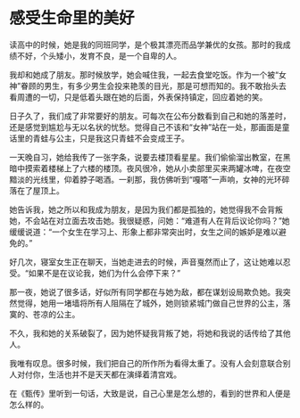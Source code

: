 # 感受生命里的美好

读高中的时候，她是我的同班同学，是个极其漂亮而品学兼优的女孩。那时的我成绩不好，个头矮小，发育不良，是一个自卑的人。 

我却和她成了朋友。那时候放学，她会喊住我，一起去食堂吃饭。作为一个被“女神”眷顾的男生，有多少男生会投来艳羡的目光，那是可想而知的。我不敢抬头去看周遭的一切，只是低着头跟在她的后面，外表保持镇定，回应着她的笑。 

日子久了，我们成了非常要好的朋友。可每次在公布分数看到自己和她的落差时，还是感觉到尴尬与无以名状的忧愁。觉得自己不该和“女神”站在一处，那画面是童话里的青蛙与公主，只是我这只青蛙不会变成王子。 

一天晚自习，她给我传了一张字条，说要去楼顶看星星。我们偷偷溜出教室，在黑暗中摸索着楼梯上了六楼的楼顶。夜风很冷，她从小卖部里买来两罐冰啤，在夜空黯淡的光线里，仰着脖子喝酒。一刹那，我仿佛听到“嘎嗒”一声响，女神的光环碎落在了屋顶上。 

她告诉我，她之所以和我成为朋友，是因为我们都是孤独的，她觉得我不会背叛她，不会站在对立面去攻击她。我很疑惑，问她：“难道有人在背后议论你吗？”她缓缓说道：“一个女生在学习上、形象上都非常突出时，女生之间的嫉妒是难以避免的。” 

好几次，寝室女生正在聊天，当她走进去的时候，声音戛然而止了，这让她难以忍受。“如果不是在议论我，她们为什么会停下来？” 

那一夜，她说了很多话，好似所有同学都在与她为敌，都在谋划设局欺负她。我突然觉得，她用一堵墙将所有人阻隔在了城外，她则锁紧城门做自己世界的公主，落寞的、苍凉的公主。 

不久，我和她的关系破裂了，因为她怀疑我背叛了她，将她和我说的话传给了其他人。 

我唯有叹息。很多时候，我们把自己的所作所为看得太重了。没有人会刻意联合别人对付你，生活也并不是天天都在演绎着清宫戏。 

在《甄传》里听到一句话，大致是说，自己心里是怎么想的，看到的世界和人便是怎么样的。